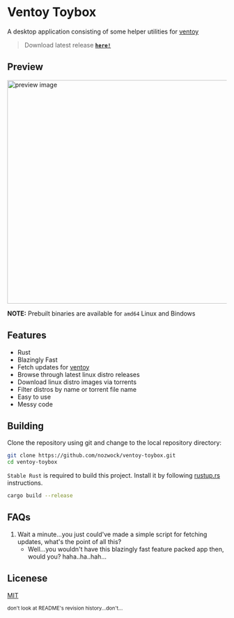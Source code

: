 # Ventoy Toybox

A desktop application consisting of some helper utilities for [ventoy][ventoy]

> Download latest release [**`here!`**][release]

## Preview

<img src="https://user-images.githubusercontent.com/57829219/198823849-7da17229-2c6c-4d57-a745-0b6ec48db12a.png" alt="preview image" width="512">

**NOTE:** Prebuilt binaries are available for `amd64` Linux and Bindows

## Features

- Rust
- Blazingly Fast
- Fetch updates for [ventoy][ventoy]
- Browse through latest linux distro releases
- Download linux distro images via torrents
- Filter distros by name or torrent file name
- Easy to use
- Messy code

## Building

Clone the repository using git and change to the local repository directory:

```bash
git clone https://github.com/nozwock/ventoy-toybox.git
cd ventoy-toybox
```

`Stable Rust` is required to build this project. Install it by following [rustup.rs](https://rustup.rs) instructions.

```bash
cargo build --release
```

## FAQs
1. Wait a minute...you just could've made a simple script for fetching updates, what's the point of all this?
    - Well...you wouldn't have this blazingly fast feature packed app then, would you? haha..ha..hah...

## Licenese

[MIT](https://choosealicense.com/licenses/mit/)


<sub>don't look at README's revision history...don't...</sub>

[ventoy]: https://github.com/ventoy/Ventoy
[release]: https://github.com/nozwock/ventoy-toybox/releases/latest

<!-- this is an older image -->
<!-- <img src="https://user-images.githubusercontent.com/57829219/195810407-7c3474c4-56c8-42b7-b9d2-b6f06571a6c0.png" width="512"> -->

<!-- ![ferris_32](https://user-images.githubusercontent.com/57829219/199549292-1ea8c0f3-127a-48da-873b-80e80cd989b3.png) -->
<!-- ![ferris_worried_32](https://user-images.githubusercontent.com/57829219/199549897-4e4378f9-7664-4b10-955b-4fe1e0fdea2b.png) -->
<!-- ![ferris_smile_64](https://user-images.githubusercontent.com/57829219/199553233-d04815be-4192-4349-a610-86004e81e5da.png) -->
